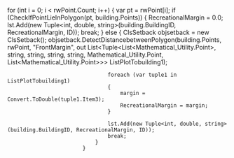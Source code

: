 for (int i = 0; i < rwPoint.Count; i++)
                            {
                                var pt = rwPoint[i];
                                if (CheckIfPointLieInPolygon(pt, building.Points))
                                {
                                    RecreationalMargin = 0.0;
                                    lst.Add(new Tuple<int, double, string>(building.BuildingID, RecreationalMargin, ID));
                                    break;
                                }
                                else
                                {
                                    ClsSetback objsetback = new ClsSetback();
                                    objsetback.DetectDistancebetweenPolygon(building.Points, rwPoint, "FrontMargin", out List<Tuple<List<Mathematical_Utility.Point>, string, string, string, string, Mathematical_Utility.Point, List<Mathematical_Utility.Point>>> ListPlotTobuilding1);
 
                                    foreach (var tuple1 in ListPlotTobuilding1)
                                    {
                                        margin = Convert.ToDouble(tuple1.Item3);
                                        RecreationalMargin = margin;
                                    }
 
                                    lst.Add(new Tuple<int, double, string>(building.BuildingID, RecreationalMargin, ID));
                                    break;
                                }
                            }
